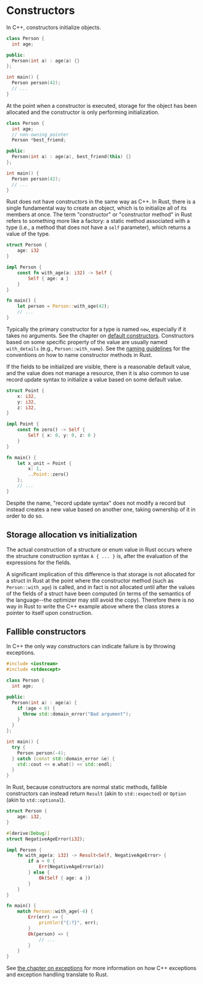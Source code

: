 # Constructors

In C++, constructors initialize objects.

```cpp
class Person {
  int age;

public:
  Person(int a) : age(a) {}
};

int main() {
  Person person(42);
  // ...
}
```

At the point when a constructor is executed, storage for the object has been
allocated and the constructor is only performing initialization.

```cpp
class Person {
  int age;
  // non-owning pointer
  Person *best_friend;

public:
  Person(int a) : age(a), best_friend(this) {}
};

int main() {
  Person person(42);
  // ...
}
```

Rust does not have constructors in the same way as C++. In Rust, there is a
single fundamental way to create an object, which is to initialize all of its
members at once. The term "constructor" or "constructor method" in Rust refers
to something more like a factory: a static method associated with a type (i.e.,
a method that does not have a `self` parameter), which returns a value of the
type.

```rust
struct Person {
    age: i32
}

impl Person {
    const fn with_age(a: i32) -> Self {
        Self { age: a }
    }
}

fn main() {
    let person = Person::with_age(42);
    // ...
}
```

Typically the primary constructor for a type is named `new`, especially if it
takes no arguments. See the chapter on [default
constructors](constructors/default_constructors.html). Constructors based on
some specific property of the value are usually named `with_details` (e.g.,
`Person::with_name`). See the [naming
guidelines](https://rust-lang.github.io/api-guidelines/naming.html) for the
conventions on how to name constructor methods in Rust.

If the fields to be initialized are visible, there is a reasonable default
value, and the value does not manage a resource, then it is also common to use
record update syntax to initialize a value based on some default value.

```rust
struct Point {
    x: i32,
    y: i32,
    z: i32,
}

impl Point {
    const fn zero() -> Self {
        Self { x: 0, y: 0, z: 0 }
    }
}

fn main() {
    let x_unit = Point {
        x: 1,
        ..Point::zero()
    };
    // ...
}
```

Despite the name, "record update syntax" does not modify a record but instead
creates a new value based on another one, taking ownership of it in order to do
so.

## Storage allocation vs initialization

The actual construction of a structure or enum value in Rust occurs where the
structure construction syntax `A { ... }` is, after the evaluation of the
expressions for the fields.

A significant implication of this difference is that storage is not allocated
for a struct in Rust at the point where the constructor method (such as
`Person::with_age`) is called, and in fact is not allocated until after the
values of the fields of a struct have been computed (in terms of the semantics
of the language--the optimizer may still avoid the copy). Therefore there is no
way in Rust to write the C++ example above where the class stores a pointer to
itself upon construction.

## Fallible constructors

In C++ the only way constructors can indicate failure is by throwing exceptions.

```cpp
#include <iostream>
#include <stdexcept>

class Person {
  int age;

public:
  Person(int a) : age(a) {
    if (age < 0) {
      throw std::domain_error("Bad argument");
    }
  }
};

int main() {
  try {
    Person person(-4);
  } catch (const std::domain_error &e) {
    std::cout << e.what() << std::endl;
  }
}
```

In Rust, because constructors are normal static methods, fallible constructors
can instead return `Result` (akin to `std::expected`) or `Option` (akin to
`std::optional`).

```rust
struct Person {
    age: i32,
}

#[derive(Debug)]
struct NegativeAgeError(i32);

impl Person {
    fn with_age(a: i32) -> Result<Self, NegativeAgeError> {
        if a < 0 {
            Err(NegativeAgeError(a))
        } else {
            Ok(Self { age: a })
        }
    }
}

fn main() {
    match Person::with_age(-4) {
        Err(err) => {
            println!("{:?}", err);
        }
        Ok(person) => {
            // ...
        }
    }
}
```

See [the chapter on exceptions](/exceptions.md) for more information on how C++
exceptions and exception handling translate to Rust.
